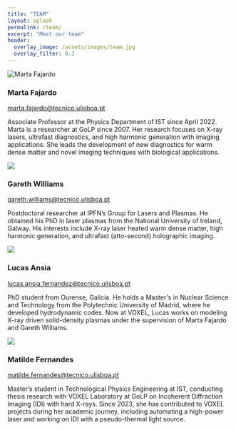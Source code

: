 ```yaml
---
title: "TEAM"
layout: splash
permalink: /team/
excerpt: "Meet our team"
header:
  overlay_image: /assets/images/team.jpg
  overlay_filter: 0.3
---
```


<!-- Marta -->
<div class="team-member-row">
  <img src="{{ '/assets/images/MF.png' | relative_url }}" alt="Marta Fajardo" class="team-photo-side">
  <div class="team-info">
    <h3>Marta Fajardo</h3>
    <p><a href="mailto:marta.fajardo@tecnico.ulisboa.pt">marta.fajardo@tecnico.ulisboa.pt</a></p>
    <p>Associate Professor at the Physics Department of IST since April 2022. Marta is a researcher at GoLP since 2007. Her research focuses on X-ray lasers, ultrafast diagnostics, and high harmonic generation with imaging applications. She leads the development of new diagnostics for warm dense matter and novel imaging techniques with biological applications.</p>
  </div>
</div>

<!-- Gareth -->
<div class="team-member-row">
  <img src="{{ '/assets/images/GW.png' | relative_url }} alt="Gareth Williams" class="team-photo-side">
  <div class="team-info">
    <h3>Gareth Williams</h3>
    <p><a href="mailto:gareth.williams@tecnico.ulisboa.pt">gareth.williams@tecnico.ulisboa.pt</a></p>
    <p>Postdoctoral researcher at IPFN’s Group for Lasers and Plasmas. He obtained his PhD in laser plasmas from the National University of Ireland, Galway. His interests include X-ray laser heated warm dense matter, high harmonic generation, and ultrafast (atto-second) holographic imaging.</p>
  </div>
</div>

<!-- Lucas -->
<div class="team-member-row">
  <img src="{{ '/assets/images/LA.jpeg' | relative_url }} alt="Lucas Ansia" class="team-photo-side">
  <div class="team-info">
    <h3>Lucas Ansia</h3>
    <p><a href="mailto:lucas.ansia.fernandez@tecnico.ulisboa.pt">lucas.ansia.fernandez@tecnico.ulisboa.pt</a></p>
    <p>PhD student from Ourense, Galicia. He holds a Master's in Nuclear Science and Technology from the Polytechnic University of Madrid, where he developed hydrodynamic codes. Now at VOXEL, Lucas works on modeling X-ray driven solid-density plasmas under the supervision of Marta Fajardo and Gareth Williams.</p>
  </div>
</div>

<!-- Matilde -->
<div class="team-member-row">
  <img src="{{ '/assets/images/MFe.jpeg' | relative_url }} alt="Matilde Fernandes" class="team-photo-side">
  <div class="team-info">
    <h3>Matilde Fernandes</h3>
    <p><a href="mailto:matilde.fernandes@tecnico.ulisboa.pt">matilde.fernandes@tecnico.ulisboa.pt</a></p>
    <p>Master’s student in Technological Physics Engineering at IST, conducting thesis research with VOXEL Laboratory at GoLP on Incoherent Diffraction Imaging (IDI) with hard X-rays. Since 2023, she has contributed to VOXEL projects during her academic journey, including automating a high-power laser and working on IDI with a pseudo-thermal light source.</p>
  </div>
</div>


